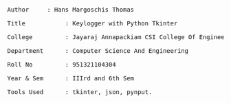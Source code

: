 <pre>Author     : Hans Margoschis Thomas<br>
Title           : Keylogger with Python Tkinter<br>
College         : Jayaraj Annapackiam CSI College Of Engineering<br>
Department      : Computer Science And Engineering<br>
Roll No         : 951321104304<br>
Year & Sem      : IIIrd and 6th Sem<br>
Tools Used      : tkinter, json, pynput.
</pre>
